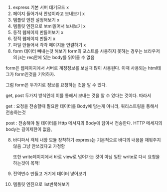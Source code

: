 1. express 기본 서버 대기모드 x
2. 페이지 들어가서 안녕이라고 보내보기 x
3. 템플릿 엔진 설정해보기 x
4. 템플릿 엔진으로 html읽어서 보내보기 x
5. 동적 웹페이지 만들어보기 x
6. 정적 웹페이지 만들기 x
7. 파일 만들어서 각각 페이지들 연결하기 x
8. form 데이터 빼내는것 해보기 
form의 포스트를 사용하지 못하는 경우는 브라우저의 js는 req안에 있는 body를 읽어올 수 없음

form은 웹페이지에서 서버로 계정정보를 보낼때 많이 사용된다. 이때 사용되는 html태그가 form인것을 기억하자. 

그럼 form은 두가지로 정보를 요청하는 것을 알 수 있다.

get, post 두가지 방식인데 이를 통해서 보내는 것을 알 수 있다는 것이다. 따라서 

get : 요청을 전송할때 필요한 데이터를 Body에 담는게 아니라, 쿼리스트링을 통해서 전송하는것

post : 전송해야 될 데이터를 Http 메서지의 Body에 담아서 전송한다. HTTP 메세지의 body는 길이제한이 없음, 

8. 바디파서 객체 내장 모듈 장착하기
    express는 기본적으로 바디의 내용을 채워주지 않음 그냥 안쓰겠다고 가정함 

    또한 write페이지에서 바로 view로 넘어가는 것이 아님 일단 write로 다시 요청을 하는것이 목적!

9. 전역변수 만들고 거기에 데이터 넣어보기
10. 템플릿 엔진으로 list반복해보기


